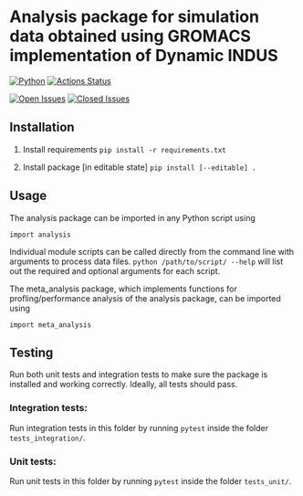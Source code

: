# Analysis package for simulation data obtained using GROMACS implementation of Dynamic INDUS

[![Python](https://img.shields.io/github/languages/top/apallath/analysis_scripts)](https://www.python.org/downloads/release/python-370/)
[![Actions Status](https://img.shields.io/github/workflow/status/apallath/analysis_scripts/Analysis)](https://github.com/apallath/analysis_scripts/actions)

[![Open Issues](https://img.shields.io/github/issues-raw/apallath/analysis_scripts)](https://github.com/apallath/analysis_scripts/issues)
[![Closed Issues](https://img.shields.io/github/issues-closed-raw/apallath/analysis_scripts)](https://github.com/apallath/analysis_scripts/issues)


## Installation

1. Install requirements
`pip install -r requirements.txt`

2. Install package [in editable state]
`pip install [--editable] .`

## Usage

The analysis package can be imported in any Python script using

`import analysis`

Individual module scripts can be called directly from the command line with
arguments to process data files.
`python /path/to/script/ --help`
will list out the required and optional arguments for each script.

The meta_analysis package, which implements functions for profling/performance
analysis of the analysis package, can be imported using

`import meta_analysis`

## Testing

Run both unit tests and integration tests to make sure the package is installed
and working correctly. Ideally, all tests should pass.

### Integration tests:

Run integration tests in this folder by running
`pytest`
inside the folder `tests_integration/`.

### Unit tests:

Run unit tests in this folder by running
`pytest`
inside the folder `tests_unit/`.
